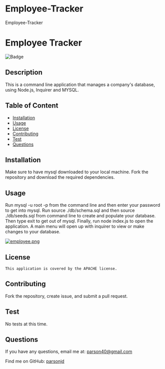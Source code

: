 # Employee-Tracker
Employee-Tracker
# Employee Tracker
  ![Badge](https://img.shields.io/badge/License-APACHE-blue.svg)
  ## Description
  This is a command line application that manages a company's database, using Node.js, Inquirer and MYSQL.
## Table of Content
- [Installation](#installation)
- [Usage](#usage)
- [License](./LICENSE-APACHE.md)
- [Contributing](#contributing)
- [Test](#Test)
- [Questions](#questions)
## Installation
  Make sure to have mysql downloaded to your local machine. Fork the repository and download the required dependencies. 
## Usage
  Run mysql -u root -p from the command line and then enter your password to get into mysql.  Run source ./db/schema.sql and then source ./db/seeds.sql from command line to create and populate your database.  Then type exit to get out of mysql.  Finally, run node index.js to open the application. A main menu will open up with inquirer to view or make changes to your database.
  
  [![employee.png](https://i.postimg.cc/YCxkyh4F/employee.png)](https://postimg.cc/bZdKZY9Y)
## License
    This application is covered by the APACHE license.
## Contributing
  Fork the repository, create issue, and submit a pull request.
## Test
  No tests at this time.
## Questions
If you have any questions, email me at: parson40@gmail.com 
  
  Find me on GitHub: [parsonjd](https://github.com/parsonjd)
